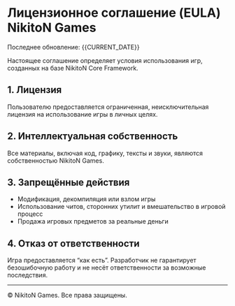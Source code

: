 # Лицензионное соглашение (EULA) NikitoN Games

Последнее обновление: {{CURRENT_DATE}}

Настоящее соглашение определяет условия использования игр, созданных на базе NikitoN Core Framework.

## 1. Лицензия
Пользователю предоставляется ограниченная, неисключительная лицензия на использование игры в личных целях.

## 2. Интеллектуальная собственность
Все материалы, включая код, графику, тексты и звуки, являются собственностью NikitoN Games.

## 3. Запрещённые действия
- Модификация, декомпиляция или взлом игры
- Использование читов, сторонних утилит и вмешательство в игровой процесс
- Продажа игровых предметов за реальные деньги

## 4. Отказ от ответственности
Игра предоставляется “как есть”. Разработчик не гарантирует безошибочную работу и не несёт ответственности за возможные последствия.

---

© NikitoN Games. Все права защищены.
